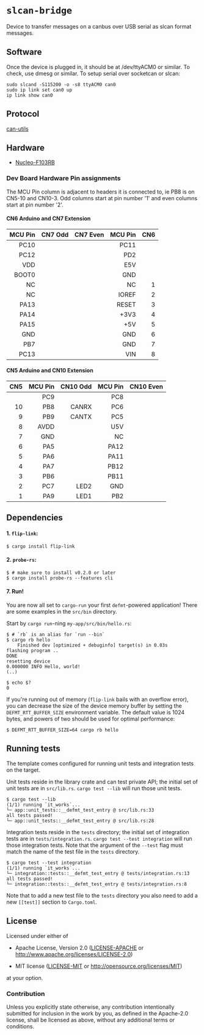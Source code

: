 # `slcan-bridge`

Device to transfer messages on a canbus over USB serial as slcan format messages.

## Software

Once the device is plugged in, it should be at /dev/ttyACM0 or
similar. To check, use dmesg or similar.  To setup serial over
socketcan or slcan:

```
sudo slcand -S115200 -o -s8 ttyACM0 can0
sudo ip link set can0 up
ip link show can0
```

## Protocol

[can-utils](https://github.com/linux-can/can-utils.git)

## Hardware

- [Nucleo-F103RB](https://www.st.com/en/evaluation-tools/nucleo-f103rb.html)

### Dev Board Hardware Pin assignments

The MCU Pin column is adjacent to headers it is connected to, ie
PB8 is on CN5-10 and CN10-3. Odd columns start at pin number '1' and even
columns start at pin number '2'.

#### CN6 Arduino and CN7 Extension

| MCU Pin |  CN7 Odd   | CN7 Even  | MCU Pin | CN6 |
|--------:|-----------:|----------:|--------:|----:|
|  PC10   |            |           | PC11    |     |
|  PC12   |            |           |  PD2    |     |
|   VDD   |            |           |  E5V    |     |
| BOOT0   |            |           |  GND    |     |
|    NC   |            |           |   NC    |  1  |
|    NC   |            |           | IOREF   |  2  |
|  PA13   |            |           | RESET   |  3  |
|  PA14   |            |           | +3V3    |  4  |
|  PA15   |            |           |  +5V    |  5  |
|   GND   |            |           |  GND    |  6  |
|   PB7   |            |           |  GND    |  7  |
|  PC13   |            |           |  VIN    |  8  |

#### CN5 Arduino and CN10 Extension

| CN5 | MCU Pin | CN10 Odd  | MCU Pin | CN10 Even |
|----:|--------:|----------:|--------:|----------:|
|     |   PC9   |           |  PC8    |           |
| 10  |   PB8   | CANRX     |  PC6    |           |
|  9  |   PB9   | CANTX     |  PC5    |           |
|  8  |  AVDD   |           |  U5V    |           |
|  7  |   GND   |           |  NC     |           |
|  6  |   PA5   |           |  PA12   |           |
|  5  |   PA6   |           |  PA11   |           |
|  4  |   PA7   |           |  PB12   |           |
|  3  |   PB6   |           |  PB11   |           |
|  2  |   PC7   | LED2      |  GND    |           |
|  1  |   PA9   | LED1      |  PB2    |           |


## Dependencies

#### 1. `flip-link`:

```console
$ cargo install flip-link
```

#### 2. `probe-rs`:

``` console
$ # make sure to install v0.2.0 or later
$ cargo install probe-rs --features cli
```

#### 7. Run!

You are now all set to `cargo-run` your first `defmt`-powered application!
There are some examples in the `src/bin` directory.

Start by `cargo run`-ning `my-app/src/bin/hello.rs`:

``` console
$ # `rb` is an alias for `run --bin`
$ cargo rb hello
    Finished dev [optimized + debuginfo] target(s) in 0.03s
flashing program ..
DONE
resetting device
0.000000 INFO Hello, world!
(..)

$ echo $?
0
```

If you're running out of memory (`flip-link` bails with an overflow error), you can decrease the size of the device memory buffer by setting the `DEFMT_RTT_BUFFER_SIZE` environment variable. The default value is 1024 bytes, and powers of two should be used for optimal performance:

``` console
$ DEFMT_RTT_BUFFER_SIZE=64 cargo rb hello
```

## Running tests

The template comes configured for running unit tests and integration tests on the target.

Unit tests reside in the library crate and can test private API; the initial set of unit tests are in `src/lib.rs`.
`cargo test --lib` will run those unit tests.

``` console
$ cargo test --lib
(1/1) running `it_works`...
└─ app::unit_tests::__defmt_test_entry @ src/lib.rs:33
all tests passed!
└─ app::unit_tests::__defmt_test_entry @ src/lib.rs:28
```

Integration tests reside in the `tests` directory; the initial set of integration tests are in `tests/integration.rs`.
`cargo test --test integration` will run those integration tests.
Note that the argument of the `--test` flag must match the name of the test file in the `tests` directory.

``` console
$ cargo test --test integration
(1/1) running `it_works`...
└─ integration::tests::__defmt_test_entry @ tests/integration.rs:13
all tests passed!
└─ integration::tests::__defmt_test_entry @ tests/integration.rs:8
```

Note that to add a new test file to the `tests` directory you also need to add a new `[[test]]` section to `Cargo.toml`.

## License

Licensed under either of

- Apache License, Version 2.0 ([LICENSE-APACHE](LICENSE-APACHE) or
  http://www.apache.org/licenses/LICENSE-2.0)

- MIT license ([LICENSE-MIT](LICENSE-MIT) or http://opensource.org/licenses/MIT)

at your option.

### Contribution

Unless you explicitly state otherwise, any contribution intentionally submitted
for inclusion in the work by you, as defined in the Apache-2.0 license, shall be
licensed as above, without any additional terms or conditions.

[Knurling]: https://knurling.ferrous-systems.com
[Ferrous Systems]: https://ferrous-systems.com/
[GitHub Sponsors]: https://github.com/sponsors/knurling-rs
